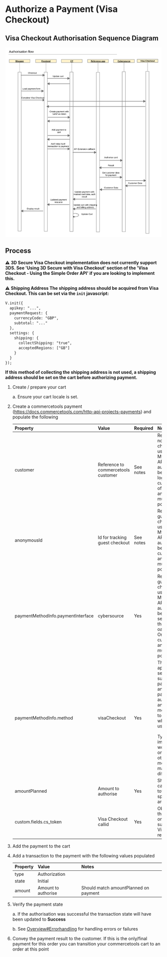 # Authorize a Payment (Visa Checkout)

## Visa Checkout Authorisation Sequence Diagram

![Visa Checkout Authorisation flow](images/Authorisation-flow-vc.svg)

## Process

⚠️ **3D Secure
Visa Checkout implementation does not currently support 3DS. See 'Using 3D Secure with Visa Checkout' section of the 'Visa Checkout - Using the Simple Order API' if you are looking to implement this.**

⚠️ **Shipping Address
The shipping address should be acquired from Visa Checkout. This can be set via the `init` javascript:**

	V.init({
	  apikey: "...",
	  paymentRequest: {
	    currencyCode: "GBP",
	    subtotal: "..."
	  },
	  settings: {
	    shipping: {
	      collectShipping: "true",
	      acceptedRegions: ["GB"]
	    }
	  }
	});

**If this method of collecting the shipping address is not used, a shipping address should be set on the cart before authorizing payment.**  

1.  Create / prepare your cart
    
	a.  Ensure your cart locale is set.

2.  Create a commercetools payment
    (<https://docs.commercetools.com/http-api-projects-payments>) and
    populate the following
    
	|Property|Value|Required|Notes|
	|--- |--- |--- |--- |
	|customer|Reference to commercetools customer|See notes|Required for non-guest checkout. If using MyPayments API this will automatically be set to the logged in customer. One of customer or anonymousId must be populated|
	|anonymousId|Id for tracking guest checkout|See notes|Required for guest checkout. If using MyPayments API this will automatically be set. One of customer or anonymousId must be populated|
	|paymentMethodInfo.paymentInterface|cybersource|Yes|Required for guest checkout. If using MyPayments API this will automatically be set to the session id of the anonymous oauth token. One of customer or anonymousId must be populated|
	|paymentMethodInfo.method|visaCheckout|Yes|The reference application is set up to support payments with and without payer authentication and the method is used to determine which is being used<br><br>Typically an implementation would choose one or the other and the method name may be different to this|
	|amountPlanned|Amount to authorise|Yes|Should match cart gross total, unless split payments are being used|
	|custom.fields.cs_token|Visa Checkout callid|Yes|Obtain from the 'callid' field on a successful Visa Checkout response|    

3.  Add the payment to the cart

4.  Add a transaction to the payment with the following values populated
    
    
	| Property | Value               | Notes                                 |
	| -------- | ------------------- | ------------------------------------- |
	| type     | Authorization       |                                       |
	| state    | Initial             |                                       |
	| amount   | Amount to authorise | Should match amountPlanned on payment |

    

5.  Verify the payment state
    
    a.  If the authorisation was successful the transaction state will have been updated to **Success**
    
    b.  See [Overview\#Errorhandling](Overview.md#Errorhandling) for handling errors or failures

6.  Convey the payment result to the customer. If this is the only/final payment for this order you can transition your commercetools cart to an order at this point
